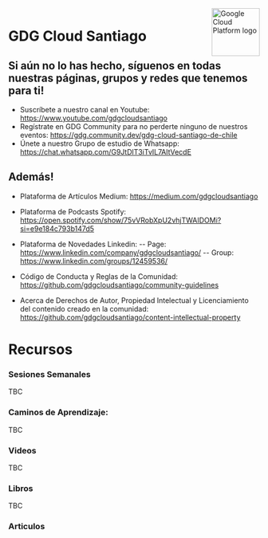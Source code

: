<img src="https://avatars1.githubusercontent.com/u/48249676?s=200&v=4" alt="Google Cloud Platform logo" title="Google Cloud Platform" align="right" height="96" width="96"/>

# GDG Cloud Santiago

## Si aún no lo has hecho, síguenos en todas nuestras páginas, grupos y redes que tenemos para ti!

- Suscríbete a nuestro canal en Youtube: https://www.youtube.com/gdgcloudsantiago
- Regístrate en GDG Community para no perderte ninguno de nuestros eventos: https://gdg.community.dev/gdg-cloud-santiago-de-chile
- Únete a nuestro Grupo de estudio de Whatsapp: https://chat.whatsapp.com/G9JtDlT3iTvIL7AItVecdE

## Además!

- Plataforma de Artículos Medium: https://medium.com/gdgcloudsantiago
- Plataforma de Podcasts Spotify: https://open.spotify.com/show/75vVRobXpU2vhjTWAIDOMi?si=e9e184c793b147d5
- Plataforma de Novedades Linkedin:
-- Page: https://www.linkedin.com/company/gdgcloudsantiago/
-- Group: https://www.linkedin.com/groups/12459536/

- Código de Conducta y Reglas de la Comunidad: https://github.com/gdgcloudsantiago/community-guidelines
- Acerca de Derechos de Autor, Propiedad Intelectual y Licenciamiento del contenido creado en la comunidad: https://github.com/gdgcloudsantiago/content-intellectual-property

# Recursos

### Sesiones Semanales

TBC

### Caminos de Aprendizaje:

TBC

### Videos 

TBC

### Libros
TBC

### Articulos
